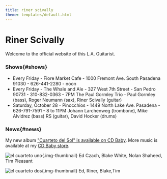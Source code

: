 ```yaml
---
title: riner scivally
theme: templates/default.html
---
```

# Riner Scivally

Welcome to the official website of this L.A. Guitarist. 

### Shows{#shows}

* Every Friday - Fiore Market Cafe - 1000 Fremont Ave. South Pasadena 91030 - 626-441-2280 - noon
* Every Friday - The Whale and Ale - 327 West 7th Street - San Pedro 90731 - 310-832-0363 - 7PM
   The Paul Gormley Trio - Paul Gormley (bass), Roger Neumann (sax), Riner Scivally (guitar)
* Saturday, October 28 - Pinocchios - 1449 North Lake Ave. Pasadena - 626-791-7591 - 8 to 11PM
    Johann Larchenweg (trombone), Mike Alvidrez (bass) RS (guitar), David Hocker (drums)

### News{#news}

My new album ["Cuarteto del Sol" is available on CD Baby](https://store.cdbaby.com/cd/rinerscivally2).
More music is available at my [CD Baby store](https://store.cdbaby.com/Artist/RinerScivally).

![el cuarteto uno](/img/cuarteto1.jpg){.img-thumbnail}  Ed Czach, Blake White, Nolan Shaheed, Tim Pleasant


![el cuarteto dos](/img/cuarteto2.jpg){.img-thumbnail}  Ed, Riner, Blake,Tim
